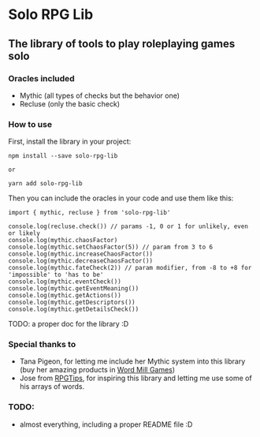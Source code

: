 # Solo RPG Lib

## The library of tools to play roleplaying games solo

### Oracles included

- Mythic (all types of checks but the behavior one)
- Recluse (only the basic check)

### How to use

First, install the library in your project:

```
npm install --save solo-rpg-lib

or

yarn add solo-rpg-lib
```

Then you can include the oracles in your code and use them like this:

```
import { mythic, recluse } from 'solo-rpg-lib'

console.log(recluse.check()) // params -1, 0 or 1 for unlikely, even or likely
console.log(mythic.chaosFactor)
console.log(mythic.setChaosFactor(5)) // param from 3 to 6
console.log(mythic.increaseChaosFactor())
console.log(mythic.decreaseChaosFactor())
console.log(mythic.fateCheck(2)) // param modifier, from -8 to +8 for 'impossible' to 'has to be'
console.log(mythic.eventCheck())
console.log(mythic.getEventMeaning())
console.log(mythic.getActions())
console.log(mythic.getDescriptors())
console.log(mythic.getDetailsCheck())
```

TODO: a proper doc for the library :D

### Special thanks to

- Tana Pigeon, for letting me include her Mythic system into this library (buy her amazing products in [Word Mill Games](https://www.wordmillgames.com/))
- Jose from [RPGTips](https://rpg-tips.github.io/crimsonscholar/), for inspiring this library and letting me use some of his arrays of words.

### TODO:

- almost everything, including a proper README file :D
